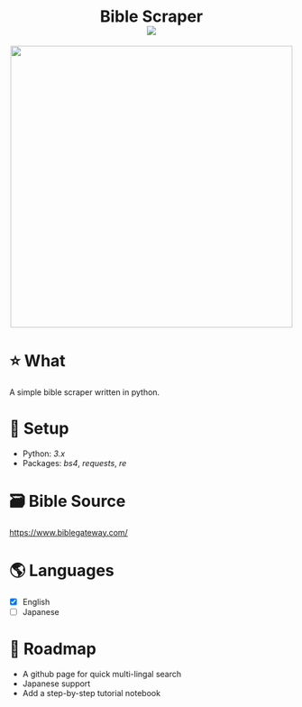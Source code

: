 <div align="center">

  <h1> Bible Scraper<br>
    <img src="https://img.shields.io/badge/God%20is-LOVE-red?style=plastic">
  </h1>

  <div>
    <img width=500 src="https://content.swncdn.com/godtube/2016/08/11/523116/523116018.jpg" />
  </div>

</div>

# :star: What
A simple bible scraper written in python.

# :rocket: Setup
* Python: *3.x*
* Packages: *bs4*, *requests*, *re*

# :card_file_box: Bible Source
https://www.biblegateway.com/

# 🌎 Languages
- [x] English
- [ ] Japanese

# 📍 Roadmap
* A github page for quick multi-lingal search
* Japanese support
* Add a step-by-step tutorial notebook
